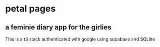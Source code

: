 # petal pages


## a feminie diary app for the girlies 

This is a t3 stack authenticated with google using supabase and SQLlite
